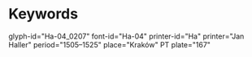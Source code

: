# Keywords
glyph-id="Ha-04_0207"
font-id="Ha-04"
printer-id="Ha"
printer="Jan Haller"
period="1505–1525"
place="Kraków"
PT plate="167"
